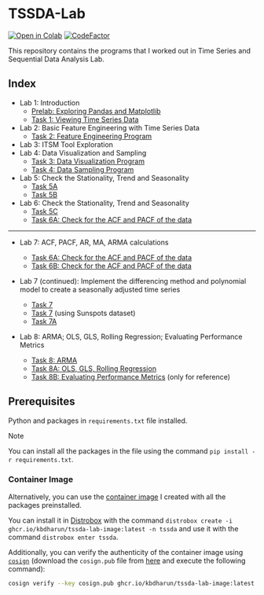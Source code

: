# TSSDA-Lab

[![Open in Colab](https://colab.research.google.com/assets/colab-badge.svg)](https://colab.research.google.com/github/kbdharun/TSSDA-Lab)
[![CodeFactor](https://www.codefactor.io/repository/github/kbdharun/tssda-lab/badge)](https://www.codefactor.io/repository/github/kbdharun/tssda-lab)

This repository contains the programs that I worked out in Time Series and Sequential Data Analysis Lab.

## Index

- Lab 1: Introduction
  - [Prelab: Exploring Pandas and Matplotlib](prelab/prelab.ipynb)
  - [Task 1: Viewing Time Series Data](lab1/TSA-Ex1-task1.ipynb)
- Lab 2: Basic Feature Engineering with Time Series Data
  - [Task 2: Feature Engineering Program](lab2/TSSDA-Ex2.ipynb)
- Lab 3: ITSM Tool Exploration
- Lab 4: Data Visualization and Sampling
  - [Task 3: Data Visualization Program](lab4/Ex3-Visualization.ipynb)
  - [Task 4: Data Sampling Program](lab4/Ex4-Sampling.ipynb)
- Lab 5: Check the Stationality, Trend and Seasonality
  - [Task 5A](lab5/TS-Exp5A.ipynb)
  - [Task 5B](lab5/TS-Exp5B.ipynb)
- Lab 6: Check the Stationality, Trend and Seasonality
  - [Task 5C](lab6/TS-Exp5C.ipynb)
  - [Task 6A: Check for the ACF and PACF of the data](lab6/TS-Exp6A.ipynb)

----

- Lab 7: ACF, PACF, AR, MA, ARMA calculations
  - [Task 6A: Check for the ACF and PACF of the data](lab7/TS-Exp6A.ipynb)
  - [Task 6B: Check for the ACF and PACF of the data](lab7/TS-Exp6B.ipynb)

- Lab 7 (continued): Implement the differencing method and polynomial model to create a seasonally adjusted time series
  - [Task 7](lab7/TS-Exp7.ipynb)
  - [Task 7](lab7/TS-Exp7-full.ipynb) (using Sunspots dataset)
  - [Task 7A](lab7/TS-Exp7A.ipynb)

- Lab 8: ARMA; OLS, GLS, Rolling Regression; Evaluating Performance Metrics
  - [Task 8: ARMA](lab8/TS-Exp8-ARMA.ipynb)
  - [Task 8A: OLS, GLS, Rolling Regression](lab8/TS-Exp8-OLS,GLS,Rolling_Reg.ipynb)
  - [Task 8B: Evaluating Performance Metrics](lab8/TS-Exp8-Metrics.ipynb) (only for reference)

## Prerequisites

Python and packages in `requirements.txt` file installed.

> [!NOTE]
> You can install all the packages in the file using the command `pip install -r requirements.txt`.

### Container Image

Alternatively, you can use the [container image](https://github.com/kbdharun/TSSDA-Lab/pkgs/container/tssda-lab-image) I created with all the packages preinstalled.

You can install it in [Distrobox](https://github.com/89luca89/distrobox) with the command `distrobox create -i ghcr.io/kbdharun/tssda-lab-image:latest -n tssda` and use it with the command `distrobox enter tssda`.

Additionally, you can verify the authenticity of the container image using [`cosign`](https://github.com/sigstore/cosign) (download the `cosign.pub` file from [here](https://github.com/kbdharun/TSSDA-Lab/blob/main/cosign.pub) and execute the following command):

```zsh
cosign verify --key cosign.pub ghcr.io/kbdharun/tssda-lab-image:latest
```
